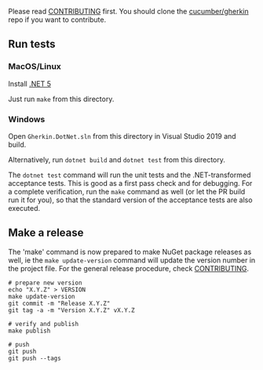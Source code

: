 Please read [CONTRIBUTING](https://github.com/cucumber/gherkin/blob/master/CONTRIBUTING.md) first.
You should clone the [cucumber/gherkin](https://github.com/cucumber/gherkin) repo if you want
to contribute.

## Run tests

### MacOS/Linux

Install [.NET 5](https://github.com/dotnet/core/blob/master/release-notes/download-archives/2.0.7-download.md)
    
Just run `make` from this directory.

### Windows

Open `Gherkin.DotNet.sln` from this directory in Visual Studio 2019 and build.

Alternatively, run `dotnet build` and `dotnet test` from this directory.

The `dotnet test` command will run the unit tests and the .NET-transformed acceptance tests. This is good as a first pass check and for debugging.
For a complete verification, run the `make` command as well (or let the PR build run it for you), so that the standard version of the acceptance tests are also executed.

## Make a release

The 'make' command is now prepared to make NuGet package releases as well, ie the `make update-version` command will update the version number in the project file. For the general release procedure, check [CONTRIBUTING](https://github.com/cucumber/cucumber/blob/master/gherkin/CONTRIBUTING.md).

    # prepare new version
    echo "X.Y.Z" > VERSION
    make update-version
    git commit -m "Release X.Y.Z"
    git tag -a -m "Version X.Y.Z" vX.Y.Z

    # verify and publish
    make publish

    # push    
    git push
    git push --tags


